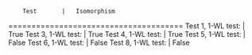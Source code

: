         Test       |   Isomorphism
======================================
Test 1, 1-WL test: |     True
Test 3, 1-WL test: |     True
Test 4, 1-WL test: |     True
Test 5, 1-WL test: |     False
Test 6, 1-WL test: |     False
Test 8, 1-WL test: |     False